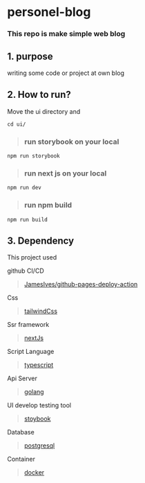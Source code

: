 # personel-blog

### This repo is make simple web blog

## 1. purpose

writing some code or project at own blog

## 2. How to run?

Move the ui directory and

    cd ui/

> ### run storybook on your local

    npm run storybook

> ### run next js on your local

    npm run dev

> ### run npm build

    npm run build

## 3. Dependency

This project used

github CI/CD

> [JamesIves/github-pages-deploy-action][jamesives/github-pages-deploy-actionlinklink]

Css

> [tailwindCss][tailwindcsslink]

Ssr framework

> [nextJs][nextjslink]

Script Language

> [typescript][typescriptlink]

Api Server

> [golang][golanglink]

UI develop testing tool

> [stoybook][storybooklink]

Database

> [postgresql][postgesqllink]

Container

> [docker][dockerlink]

[jamesives/github-pages-deploy-actionlinklink]: https://github.com/JamesIves/github-pages-deploy-action
[tailwindcsslink]: https://tailwindcss.com/
[typescriptlink]: https://www.typescriptlang.org/
[nextjslink]: https://nextjs.org/
[golanglink]: https://golang.org/
[storybooklink]: https://storybook.js.org/
[postgesqllink]: https://www.postgresql.org/
[dockerlink]: https://www.docker.com/
